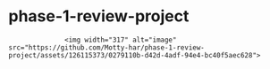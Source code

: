 # phase-1-review-project
                  <img width="317" alt="image" src="https://github.com/Motty-har/phase-1-review-project/assets/126115373/0279110b-d42d-4adf-94e4-bc40f5aec628">
